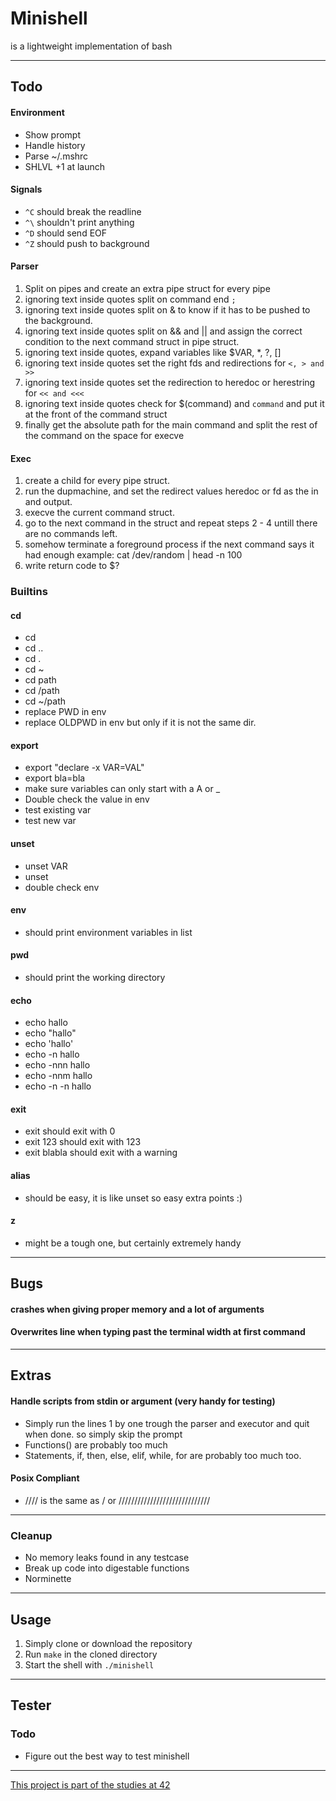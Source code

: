 # Minishell
is a lightweight implementation of bash

---
## Todo
#### Environment
- Show prompt
- Handle history
- Parse ~/.mshrc
- SHLVL +1 at launch

#### Signals
- ```^C``` should break the readline
- ```^\``` shouldn't print anything
- ```^D``` should send EOF
- ```^Z``` should push to background

#### Parser
1. Split on pipes and create an extra pipe struct for every pipe
2. ignoring text inside quotes split on command end ```;```
3. ignoring text inside quotes split on & to know if it has to be pushed to the background.
4. ignoring text inside quotes split on && and || and assign the correct condition to the next command struct in pipe struct.
5. ignoring text inside quotes, expand variables like $VAR, *, ?, []
6. ignoring text inside quotes set the right fds and redirections for ```<, > and >>```
7. ignoring text inside quotes set the redirection to heredoc or herestring for ```<< and <<<```
8. ignoring text inside quotes check for $(command) and `command` and put it at the front of the command struct
9. finally get the absolute path for the main command and split the rest of the command on the space for execve

#### Exec
1. create a child for every pipe struct.
2. run the dupmachine, and set the redirect values heredoc or fd as the in and output.
3. execve the current command struct.
4. go to the next command in the struct and repeat steps 2 - 4 untill there are no commands left.
5. somehow terminate a foreground process if the next command says it had enough example: cat /dev/random | head -n 100
6. write return code to $?

### Builtins
#### cd
- cd
- cd ..
- cd .
- cd ~
- cd path
- cd /path
- cd ~/path
- replace PWD in env
- replace OLDPWD in env but only if it is not the same dir.
#### export
- export "declare -x VAR=VAL"
- export bla=bla
- make sure variables can only start with a A or _
- Double check the value in env
- test existing var
- test new var
#### unset
- unset VAR
- unset
- double check env
#### env
- should print environment variables in list
#### pwd
- should print the working directory
#### echo
- echo hallo
- echo "hallo"
- echo 'hallo'
- echo -n hallo
- echo -nnn hallo
- echo -nnm hallo
- echo -n -n hallo
#### exit
- exit should exit with 0
- exit 123 should exit with 123
- exit blabla should exit with a warning
#### alias
- should be easy, it is like unset so easy extra points :)
#### z
- might be a tough one, but certainly extremely handy

---
## Bugs
#### crashes when giving proper memory and a lot of arguments
#### Overwrites line when typing past the terminal width at first command

---
## Extras
#### Handle scripts from stdin or argument (very handy for testing)
- Simply run the lines 1 by one trough the parser and executor and quit when done. so simply skip the prompt
- Functions() are probably too much
- Statements, if, then, else, elif, while, for are probably too much too.
#### Posix Compliant
- //// is the same as / or /////////////////////////////

---
### Cleanup
- No memory leaks found in any testcase
- Break up code into digestable functions
- Norminette

---
## Usage
1. Simply clone or download the repository
2. Run `make` in the cloned directory
3. Start the shell with `./minishell`

---
## Tester
### Todo
- Figure out the best way to test minishell

---
[This project is part of the studies at 42](https://42.fr/en/homepage/)
